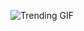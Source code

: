 ![Trending GIF](https://media2.giphy.com/media/lXHwJv89PvdN200Anr/giphy.gif?cid=8bb21772gid9cii4jkhk7jcqmsh6m0hrr6puqydj9hpubjos&ep=v1_gifs_search&rid=giphy.gif&ct=g)
